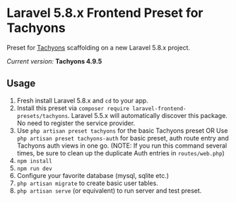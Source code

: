 # Laravel 5.8.x Frontend Preset for Tachyons

Preset for [Tachyons](http://tachyons.io) scaffolding on a new Laravel 5.8.x project.

*Current version:* **Tachyons 4.9.5**

## Usage

1. Fresh install Laravel 5.8.x and `cd` to your app.
2. Install this preset via `composer require laravel-frontend-presets/tachyons`. Laravel 5.5.x will automatically discover this package. No need to register the service provider.
3. Use `php artisan preset tachyons` for the basic Tachyons preset OR Use `php artisan preset tachyons-auth` for basic preset, auth route entry and Tachyons auth views in one go. (NOTE: If you run this command several times, be sure to clean up the duplicate Auth entries in `routes/web.php`)
4. `npm install`
5. `npm run dev`
6. Configure your favorite database (mysql, sqlite etc.)
7. `php artisan migrate` to create basic user tables.
8. `php artisan serve` (or equivalent) to run server and test preset.
